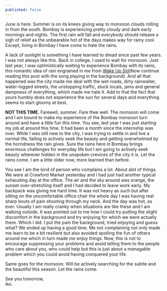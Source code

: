 ```yaml
---
published: false
---
```

June is here. Summer is on its knees giving way to monsoon clouds rolling in from the south. Bombay is experiencing pretty cloudy and dark early mornings and nights. The first rain will fall and everybody should release a sigh of relief as the unbearable hot of the days makes way for rainy cool. Except, living in Bombay I have come to hate the rains.

A lack of sunlight is something I have learned to dread since past few years. I was not always like this. Back in college, I used to wait for monsoon. Just last year, I was optimistically waiting to experience Bombay with its rains, this romantic idea of rain engrained in me from [Wake Up Sid](https://www.youtube.com/watch?v=8Cf6YBHs_Sc "Wake Up Sid climax")(Now continue reading this post with the song playing in the background). And all that happened was the city made me deal with the wet roads, dirty rainwaiter, water-logged streets, the unstopping traffic, stuck locals, jams and general dampness of everything, which made me hate it. Add to that the fact that yours humbly does not experience the sun for several days and everything seems to start gloomy at best. 

**NOT THIS TIME.** Farewell, summer. Fare thee well. The monsoon will come and I am bound to make my experience of the Bombay monsoon turn around and have a little fun this time. You see, last year I was just starting my job at around this time. It had been a month since the internship was over. While I was still new to the city, I was trying to settle in and live a normal life, failing to actively seek the beauty and getting overwhelmed by the horridness the rain gives. Sure the rains here in Bombay brings enormous challenges for everyday life but I am going to actively seek beauty wherever hidden in the unspoken crevices of the city it is. Let the rains come. I am a little older now, more learned than before.

You see I am the kind of person who complains a lot. About alot of things. We were at Crawford Market yesterday and I had just had another typical exhausting day at the office. The air and the sky around was orange, the sunset over-stretching itself and I had decided to leave work early. My backpack was giving me hard time. It was not heavy as such but after sitting on the uncomfortable office chair the whole day I was having real sharp bouts of pain shooting through my neck. And the day was hot, as ever. Usually I am really cranky when situations are like these and I am walking outside. It was pointed out to me how I could try putting the slight discomfort in the background and try enjoying for which we were actually there. Which I did. I put the pain the background, tried enjoying and guess what? We ended up having a good time. Me not complaining not only made me learn to be a bit resilient but also avoided spoiling the fun of others around me which in turn made _me_ enjoy things. Now, this is not to encourage suppressing your problems and avoid telling them to the people who care about you, who could help but this is just about a managable problem which you could avoid having conquered your life.

Same goes for the monsoon. Will be actively searching for the subtle and the beautiful this season. Let the rains come. 

See you tomorrow,  
Avi.